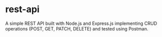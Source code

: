 # rest-api
A simple REST API built with Node.js and Express.js implementing CRUD operations (POST, GET, PATCH, DELETE) and tested using Postman.
